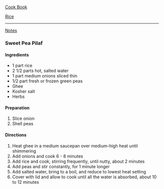 [Cook Book](https://github.com/vmsmith/CookBook/blob/master/README.md)  

[Rice](https://github.com/vmsmith/CookBook/blob/master/rice_risotto.md)  

-----  

[Notes](https://github.com/vmsmith/CookBook/blob/master/notes.md)  

### Sweet Pea Pilaf  

#### Ingredients   
* 1 part rice  
* 2 1/2 parts hot, salted water  
* 1 part medium onions sliced thin      
* 1/2 part fresh or frozen green peas    
* Ghee  
* Kosher salt  
* Herbs  

#### Preparation  
1. Slice onion  
2. Shell peas  

#### Directions  

1. Heat ghee in a medium saucepan over medium-high heat until shimmering  
2. Add onions and cook 6 - 8 minutes  
3. Add rice and cook, stirring frequently, until nutty, about 2 minutes   
6. Add peas and stir constantly, for 1 minute longer  
7. Add salted water, bring to a boil, and reduce to lowest heat setting  
8. Cover with lid and allow to cook until all the water is absorbed, about 10 to 12 minutes  

